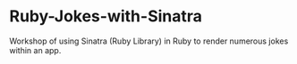 # Ruby-Jokes-with-Sinatra
Workshop of using Sinatra (Ruby Library) in Ruby to render numerous jokes within an app.
